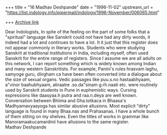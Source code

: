 +++
title = "16 Madhav Deshpande"
date = "1996-11-02"
upstream_url = "https://list.indology.info/pipermail/indology/1996-November/006065.html"

+++
[Archive link](https://list.indology.info/pipermail/indology/1996-November/006065.html)

Dear Indologists,
	In spite of the feeling on the part of some folks that a
"spiritual" language like Sanskrit could not have had any dirty words, it
indeed had a lot and continues to have a lot.  It it just that this
register does not appear commonly in literary works.  Students who were
studying Sanskrit at traditional institutions in India, including myself,
often used Sanskrit for the entire range of registers.  Since I assume we
are all adults on this network, I can report something which is widely
known among Indian and many western Sanskritists.  For example, Panini's
rules hrasvam laghu, samyoge guru, diirgham ca have been often converted
into a dialogue about the size of sexual organs.  Vedic passages like
puu.s.no hastaabhyaam, a"vinor baahubhyaam, atiraatre .so.da"sinam
g.rh.naati etc. were routinely used by Sanskrit students in Pune in
euphemistic ways.  Cursing expressions like daasyaa.h putra and raa.n.deya
are well known.  Conversation between Bhiima and Gha.totkaca in Bhaasa's
Madhyamavyaayoga has similar abusive allusions.  Most explicit "dirty" 
language is found in many Bhaa.nas and Prahasanas.  I have a whole bunch
of them sitting on my shelves.  Even the titles of works in grammar like
Manoramaakucamardinii have allusions to the same register.  
	Madhav Deshpande






